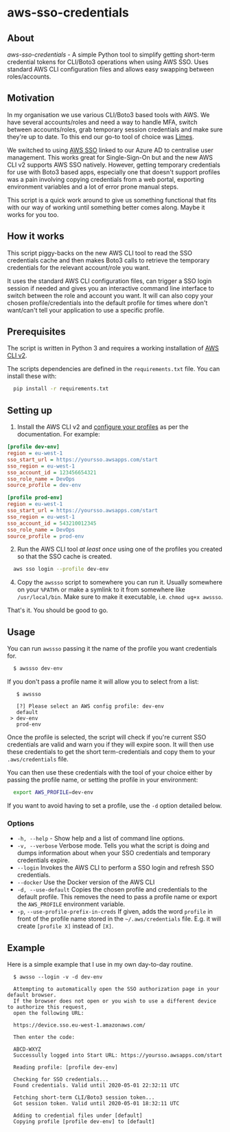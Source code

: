 # aws-sso-credentials
## About
*aws-sso-credentials* - A simple Python tool to simplify getting short-term credential tokens for CLI/Boto3 operations when using AWS SSO. Uses standard AWS CLI configuration files and allows easy swapping between roles/accounts.

## Motivation
In my organisation we use various CLI/Boto3 based tools with AWS. We have several accounts/roles and need a way to handle MFA, switch between accounts/roles, grab temporary session credentials and make sure they're up to date. To this end our go-to tool of choice was [Limes](https://github.com/otm/limes).

We switched to using [AWS SSO](https://aws.amazon.com/single-sign-on/) linked to our Azure AD to centralise user management. This works great for Single-Sign-On but and the new AWS CLI v2 supports AWS SSO natively. However, getting temporary credentials for use with Boto3 based apps, especially one that doesn't support profiles was a pain involving copying credentials from a web portal, exporting environment variables and a lot of error prone manual steps.

This script is a quick work around to give us something functional that fits with our way of working until something better comes along. Maybe it works for you too.

## How it works
This script piggy-backs on the new AWS CLI tool to read the SSO credentials cache and then makes Boto3 calls to retrieve the temporary credentials for the relevant account/role you want.

It uses the standard AWS CLI configuration files, can trigger a SSO login session if needed and gives you an interactive command line interface to switch between the role and account you want. It will can also copy your chosen profile/credentials into the default profile for times where don't want/can't tell your application to use a specific profile.

## Prerequisites
The script is written in Python 3 and requires a working installation of [AWS CLI v2](https://docs.aws.amazon.com/cli/latest/userguide/install-cliv2.html).

The scripts dependencies are defined in the `requirements.txt` file. You can install these with:

```bash
  pip install -r requirements.txt
```

## Setting up
1. Install the AWS CLI v2 and [configure your profiles](https://docs.aws.amazon.com/cli/latest/userguide/cli-configure-sso.html) as per the documentation. For example:

```ini
[profile dev-env]
region = eu-west-1
sso_start_url = https://yoursso.awsapps.com/start
sso_region = eu-west-1
sso_account_id = 123456654321
sso_role_name = DevOps
source_profile = dev-env

[profile prod-env]
region = eu-west-1
sso_start_url = https://yoursso.awsapps.com/start
sso_region = eu-west-1
sso_account_id = 543210012345
sso_role_name = DevOps
source_profile = prod-env
```

2. Run the AWS CLI tool *at least once* using one of the profiles you created so that the SSO cache is created.

```bash
  aws sso login --profile dev-env
```

4. Copy the `awssso` script to somewhere you can run it. Usually somewhere on your `%PATH%` or make a symlink to it from somewhere like `/usr/local/bin`. Make sure to make it executable, i.e. `chmod ug+x awssso`.

That's it. You should be good to go.

## Usage

You can run `awssso` passing it the name of the profile you want credentials for.

```bash
  $ awssso dev-env
```

If you don't pass a profile name it will allow you to select from a list:

```
   $ awssso
   
   [?] Please select an AWS config profile: dev-env
   default
 > dev-env
   prod-env
```

Once the profile is selected, the script will check if you're current SSO credentials are valid and warn you if they will expire soon. It will then use these credentials to get the short term-credentials and copy them to your `.aws/credentials` file.

You can then use these credentials with the tool of your choice either by passing the profile name, or setting the profile in your environment:

```bash
  export AWS_PROFILE=dev-env
```

If you want to avoid having to set a profile, use the `-d` option detailed below.

### Options

- `-h, --help` - Show help and a list of command line options.
- `-v, --verbose` Verbose mode. Tells you what the script is doing and dumps information about when your SSO credentials and temporary credentials expire.
- `--login` Invokes the AWS CLI to perform a SSO login and refresh SSO credentials.
- `--docker` Use the Docker version of the AWS CLI
- `-d, --use-default` Copies the chosen profile and credentials to the default profile. This removes the need to pass a profile name or export the `AWS_PROFILE` environment variable.
- `-p`, `--use-profile-prefix-in-creds` If given, adds the word `profile` in front of the profile name stored in the `~/.aws/credentials` file.  E.g. it will create `[profile X]` instead of `[X]`.

## Example

Here is a simple example that I use in my own day-to-day routine.

```
  $ awsso --login -v -d dev-env
  
  Attempting to automatically open the SSO authorization page in your default browser.
  If the browser does not open or you wish to use a different device to authorize this request,
  open the following URL:

  https://device.sso.eu-west-1.amazonaws.com/

  Then enter the code:

  ABCD-WXYZ
  Successully logged into Start URL: https://yoursso.awsapps.com/start

  Reading profile: [profile dev-env]

  Checking for SSO credentials...
  Found credentials. Valid until 2020-05-01 22:32:11 UTC

  Fetching short-term CLI/Boto3 session token...
  Got session token. Valid until 2020-05-01 18:32:11 UTC

  Adding to credential files under [default]
  Copying profile [profile dev-env] to [default]
```
